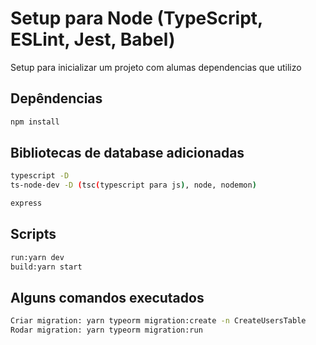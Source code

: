 # Setup para Node (TypeScript, ESLint, Jest, Babel)

Setup para inicializar um projeto com alumas dependencias que utilizo

## Depêndencias

```bash
npm install
```

## Bibliotecas de database adicionadas

```bash
typescript -D
ts-node-dev -D (tsc(typescript para js), node, nodemon)

express
```

## Scripts

```bash
run:yarn dev
build:yarn start
```

## Alguns comandos executados

```bash
Criar migration: yarn typeorm migration:create -n CreateUsersTable
Rodar migration: yarn typeorm migration:run
```

